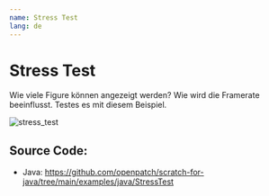 ```yaml
---
name: Stress Test
lang: de
---
```


# Stress Test

Wie viele Figure können angezeigt werden? Wie wird die Framerate beeinflusst. Testes es mit diesem Beispiel.

![stress_test](/assets/stress_test.gif)

## Source Code:

- Java: https://github.com/openpatch/scratch-for-java/tree/main/examples/java/StressTest


